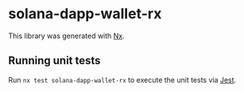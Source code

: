 # solana-dapp-wallet-rx

This library was generated with [Nx](https://nx.dev).

## Running unit tests

Run `nx test solana-dapp-wallet-rx` to execute the unit tests via [Jest](https://jestjs.io).
